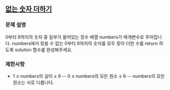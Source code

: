 ## [없는 숫자 더하기](https://school.programmers.co.kr/learn/courses/30/lessons/86051)

### 문제 설명

0부터 9까지의 숫자 중 일부가 들어있는 정수 배열 numbers가 매개변수로 주어집니다. numbers에서 찾을 수 없는 0부터 9까지의 숫자를 모두 찾아 더한 수를 return 하도록 solution 함수를 완성해주세요.

### 제한사항

- 1 ≤ numbers의 길이 ≤ 9
  -- 0 ≤ numbers의 모든 원소 ≤ 9
  -- numbers의 모든 원소는 서로 다릅니다.
